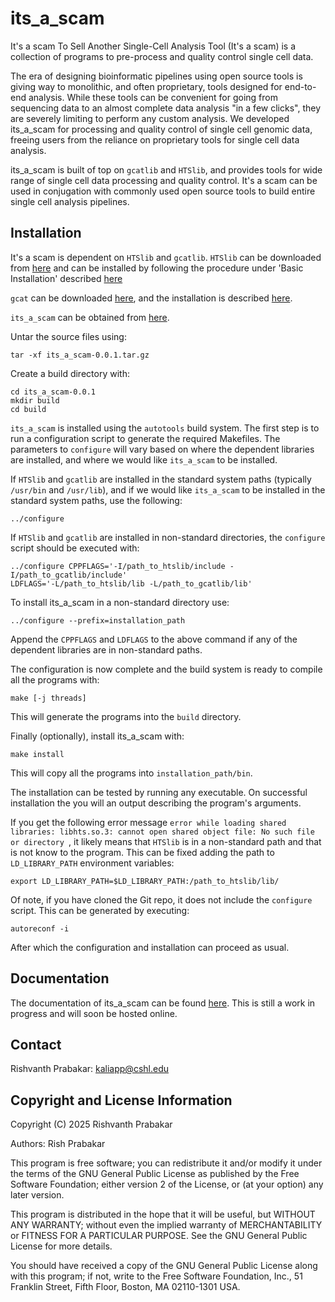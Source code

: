 # its_a_scam

It's a scam To Sell Another Single-Cell Analysis Tool (It's a scam) is a
collection of programs to pre-process and quality control single cell
data.

The era of designing bioinformatic pipelines using open source
tools is giving way to monolithic, and often proprietary, tools designed
for end-to-end analysis. While these tools can be convenient for going
from sequencing data to an almost complete data analysis "in a few
clicks", they are severely limiting to perform any custom analysis. We
developed its_a_scam for processing and quality control of single cell
genomic data, freeing users from the reliance on proprietary tools for
single cell data analysis.

its_a_scam is built of top on `gcatlib` and `HTSlib`, and provides tools
for wide range of single cell data processing and quality control.  It's
a scam can be used in conjugation with commonly used open source tools
to build entire single cell analysis pipelines. 


## Installation
It's a scam is dependent on `HTSlib` and `gcatlib`. `HTSlib` can be
downloaded from [here](https://www.htslib.org/download/) and 
can be installed by following the procedure under 
'Basic Installation' described 
[here](https://github.com/samtools/htslib/blob/develop/INSTALL)

`gcat` can be downloaded
[here](https://github.com/rishvanth-kp/gcatlib/releases/download/0.0.1/gcatlib-0.0.1.tar.gz),
and the installation is described 
[here](https://github.com/rishvanth-kp/gcatlib). 

`its_a_scam` can be obtained from [here](
https://github.com/rishvanth-kp/its_a_scam/releases/download/0.0.1/its_a_scam-0.0.1.tar.gz).

Untar the source files using:
```
tar -xf its_a_scam-0.0.1.tar.gz
```

Create a build directory with:
```
cd its_a_scam-0.0.1
mkdir build 
cd build
```

`its_a_scam` is installed using the `autotools` build system.  The first
step is to run a configuration script to generate the required
Makefiles. The parameters to `configure` will vary based on where the
dependent libraries are installed, and where we would like `its_a_scam`
to be installed. 

If `HTSlib` and `gcatlib` are installed in the standard system paths
(typically `/usr/bin` and `/usr/lib`), and if we would like `its_a_scam`
to be installed in the standard system paths, use the following: 
```
../configure
```

If `HTSlib` and `gcatlib` are installed in non-standard directories,
the `configure` script should be executed with:
```
../configure CPPFLAGS='-I/path_to_htslib/include -I/path_to_gcatlib/include' 
LDFLAGS='-L/path_to_htslib/lib -L/path_to_gcatlib/lib'
```

To install its_a_scam in a non-standard directory use:
```
../configure --prefix=installation_path
```

Append the `CPPFLAGS` and `LDFLAGS` to the above command if any of the
dependent libraries are in non-standard paths.


The configuration is now complete and the build system is ready to
compile all the programs with:
```
make [-j threads]
```
This will generate the programs into the `build` directory.


Finally (optionally), install its_a_scam with:
```
make install
```
This will copy all the programs into `installation_path/bin`.


The installation can be tested by running any executable. On successful
installation the you will an output describing the program's arguments. 

If you get the following error message 
`error while loading shared libraries: libhts.so.3: cannot open shared object file: No such file or directory `, 
it likely means that `HTSlib` is in a non-standard path and that is not
know to the program. This can be fixed adding the path to
`LD_LIBRARY_PATH` environment variables:
```
export LD_LIBRARY_PATH=$LD_LIBRARY_PATH:/path_to_htslib/lib/
```


Of note, if you have cloned the Git repo, it does not include the
`configure` script. This can be generated by executing:
```
autoreconf -i
```
After which the configuration and installation can proceed as usual.

## Documentation
The documentation of its_a_scam can be found 
[here](https://github.com/rishvanth-kp/its_a_scam/tree/main/doc).
This is still a work in progress and will soon be hosted online.


## Contact
Rishvanth Prabakar: kaliapp@cshl.edu

## Copyright and License Information
Copyright (C) 2025 Rishvanth Prabakar

Authors: Rish Prabakar

This program is free software; you can redistribute it and/or modify
it under the terms of the GNU General Public License as published by
the Free Software Foundation; either version 2 of the License, or
(at your option) any later version.

This program is distributed in the hope that it will be useful,
but WITHOUT ANY WARRANTY; without even the implied warranty of
MERCHANTABILITY or FITNESS FOR A PARTICULAR PURPOSE.  See the
GNU General Public License for more details.

You should have received a copy of the GNU General Public License along
with this program; if not, write to the Free Software Foundation, Inc.,
51 Franklin Street, Fifth Floor, Boston, MA 02110-1301 USA.
